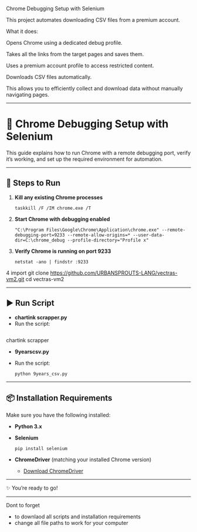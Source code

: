 Chrome Debugging Setup with Selenium

This project automates downloading CSV files from a premium account.

What it does:

Opens Chrome using a dedicated debug profile.

Takes all the links from the target pages and saves them.

Uses a premium account profile to access restricted content.

Downloads CSV files automatically.

This allows you to efficiently collect and download data without manually navigating pages.

---

# 🚀 Chrome Debugging Setup with Selenium

This guide explains how to run Chrome with a remote debugging port, verify it’s working, and set up the required environment for automation.

---

## 🔧 Steps to Run


1. **Kill any existing Chrome processes**

   ```
   taskkill /F /IM chrome.exe /T
   ```

2. **Start Chrome with debugging enabled**

   ```
   "C:\Program Files\Google\Chrome\Application\chrome.exe" --remote-debugging-port=9233 --remote-allow-origins=* --user-data-dir=C:\chrome_debug --profile-directory="Profile x"
   ```

3. **Verify Chrome is running on port 9233**

   ```
   netstat -ano | findstr :9233
   ```
4 import 
 git clone https://github.com/URBANSPROUTS-LANG/vectras-vm2.git
cd vectras-vm2


---

## ▶️ Run Script
*  **chartink scrapper.py**
* Run the script:
   ```
chartink scrapper

  
*  **9yearscsv.py**
* Run the script:

  ```
  python 9years_csv.py
  ```

---

## 📦 Installation Requirements

Make sure you have the following installed:

* **Python 3.x**
* **Selenium**

  ```
  pip install selenium
  ```
* **ChromeDriver** (matching your installed Chrome version)

  * [Download ChromeDriver](https://chromedriver.chromium.org/downloads)

---

✨ You’re ready to go!


---
Dont to forget
 * to downlaod all scripts and installation requirements
 * change all file paths to work for your computer



